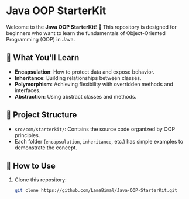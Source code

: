 # Java OOP StarterKit

Welcome to the **Java OOP StarterKit**! 🎉 This repository is designed for beginners who want to learn the fundamentals of Object-Oriented Programming (OOP) in Java.

## 📝 What You'll Learn
- **Encapsulation**: How to protect data and expose behavior.
- **Inheritance**: Building relationships between classes.
- **Polymorphism**: Achieving flexibility with overridden methods and interfaces.
- **Abstraction**: Using abstract classes and methods.

## 📂 Project Structure
- `src/com/starterkit/`: Contains the source code organized by OOP principles.
- Each folder (`encapsulation`, `inheritance`, etc.) has simple examples to demonstrate the concept.

## 🚀 How to Use
1. Clone this repository:
   ```bash
   git clone https://github.com/LamaBimal/Java-OOP-StarterKit.git
